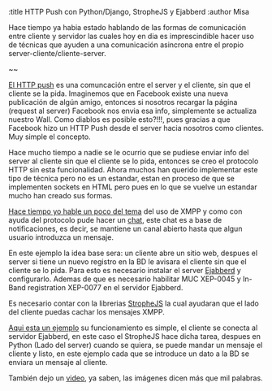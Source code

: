 :title HTTP Push con Python/Django, StropheJS y Ejabberd
:author Misa

Hace tiempo ya habia estado hablando de las formas de comunicación entre
cliente y servidor las cuales hoy en dia es imprescindible hacer uso de técnicas
que ayuden a una comunicación asincrona entre el propio server-cliente/cliente-server.

~~

<a href="http://es.wikipedia.org/wiki/Tecnolog%C3%ADa_Push">El HTTP push</a> 
es una comuncación entre el server y el cliente, sin que el cliente
se la pida. Imaginemos que en Facebook existe una nueva publicación de algún
amigo, entonces si nosotros recargar la página (request al server) Facebook
nos envia esa info, simplemente se actualiza nuestro Wall. Como diablos es posible
esto?!!!, pues gracias a que Facebook hizo un HTTP Push desde el server hacia
nosotros como clientes. Muy simple el concepto.

Hace mucho tiempo a nadie se le ocurrio que se pudiese enviar info del server
al cliente sin que el cliente se lo pida, entonces se creo el protocolo HTTP
sin esta funcionalidad. Ahora muchos han querido implementar este tipo de 
técnica pero no es un estandar, estan en proceso de que se implementen sockets en HTML
pero pues en lo que se vuelve un estandar mucho han creado sus formas.

<a href="http://misalabs.com/2013/01/13/xmpp"> Hace tiempo yo hable un poco 
del tema</a> del uso de XMPP y como con ayuda del protocolo pude hacer un 
<a href="http://misalabs.com/2013/05/27/vuala">chat</a>, este chat es a base
de notificaciones, es decir, se mantiene un canal abierto hasta que algun
usuario introduzca un mensaje.

En este ejemplo la idea base sera: un cliente abre un sitio web, despues
el server si tiene un nuevo registro en la BD le avisara el cliente
sin que el cliente se lo pida. Para esto es necesario instalar el server
<a href="http://www.ejabberd.im/">Ejabberd</a> y configurarlo. Ademas
de que es necesario habilitar MUC XEP-0045 y In-Band registration XEP-0077
en el servidor Ejabberd.

Es necesario contar con la librerias <a href="http://strophe.im/strophejs/">
StropheJS</a> la cual ayudaran que el lado del cliente puedas cachar los mensajes XMPP.

<a href="https://github.com/misalabs/Frances"> Aqui esta un ejemplo</a> su 
funcionamiento es simple, el cliente se conecta al servidor Ejabberd, en este
caso el StropheJS hace dicha tarea, despues en Python (Lado del server) cuando
se quiera, se puede mandar un mensaje el cliente y listo, en este ejemplo
cada que se introduce un dato a la BD se enviara un mensaje al cliente.

También dejo un <a href="http://youtu.be/VvMwi2fR0L0"> video</a>, ya saben, las imágenes dicen más que mil palabras.
